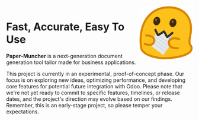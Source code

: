 <img id="munchkin" alt="The Paper Munchkin" src="assets/munchkin.svg" />
<style>
    #munchkin {
        float: right;
        width: 8rlh;
        height: 8rlh;
        margin-left: 0.5ch;
    }
</style>

# Fast, Accurate, Easy To Use

**Paper-Muncher** is a next-generation document generation tool tailor made for business applications.

This project is currently in an experimental, proof-of-concept phase. Our focus is on exploring new ideas, optimizing performance, and developing core features for potential future integration with Odoo. Please note that we're not yet ready to commit to specific features, timelines, or release dates, and the project's direction may evolve based on our findings. Remember, this is an early-stage project, so please temper your expectations.
